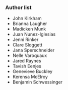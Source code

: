 ### Author list


* John Kirkham
* Brianna Laugher
* Madicken Munk
* Juan Nunez-Iglesias
* Jenni Rinker
* Clare Sloggett
* Jana Sperschneider
* Nelle Varoquaux
* Jared Raynes
* Tavish Eenjes
* Genevieve Buckley
* Kerensa McElroy
* Benjamin Schwessinger
